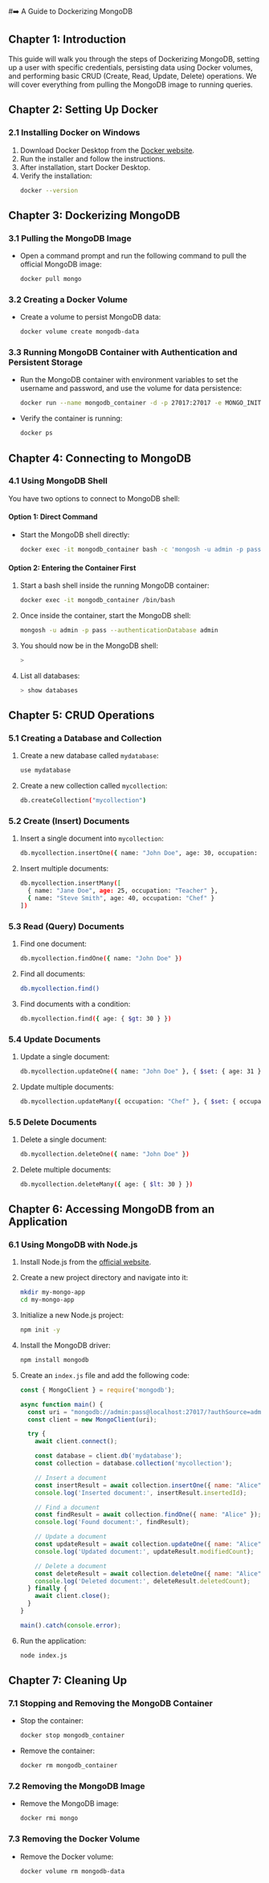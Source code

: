 #➡️ A Guide to Dockerizing MongoDB

## Chapter 1: Introduction
This guide will walk you through the steps of Dockerizing MongoDB, setting up a user with specific credentials, persisting data using Docker volumes, and performing basic CRUD (Create, Read, Update, Delete) operations. We will cover everything from pulling the MongoDB image to running queries.

## Chapter 2: Setting Up Docker
### 2.1 Installing Docker on Windows
1. Download Docker Desktop from the [Docker website](https://www.docker.com/products/docker-desktop).
2. Run the installer and follow the instructions.
3. After installation, start Docker Desktop.
4. Verify the installation:
   ```bash
   docker --version
   ```

## Chapter 3: Dockerizing MongoDB
### 3.1 Pulling the MongoDB Image
- Open a command prompt and run the following command to pull the official MongoDB image:
  ```bash
  docker pull mongo
  ```

### 3.2 Creating a Docker Volume
- Create a volume to persist MongoDB data:
  ```bash
  docker volume create mongodb-data
  ```

### 3.3 Running MongoDB Container with Authentication and Persistent Storage
- Run the MongoDB container with environment variables to set the username and password, and use the volume for data persistence:
  ```bash
  docker run --name mongodb_container -d -p 27017:27017 -e MONGO_INITDB_ROOT_USERNAME=admin -e MONGO_INITDB_ROOT_PASSWORD=pass -v mongodb-data:/data/db mongo
  ```

- Verify the container is running:
  ```bash
  docker ps
  ```

## Chapter 4: Connecting to MongoDB
### 4.1 Using MongoDB Shell
You have two options to connect to MongoDB shell:

#### Option 1: Direct Command
- Start the MongoDB shell directly:
  ```bash
  docker exec -it mongodb_container bash -c 'mongosh -u admin -p pass --authenticationDatabase admin'
  ```

#### Option 2: Entering the Container First
1. Start a bash shell inside the running MongoDB container:
   ```bash
   docker exec -it mongodb_container /bin/bash
   ```

2. Once inside the container, start the MongoDB shell:
   ```bash
   mongosh -u admin -p pass --authenticationDatabase admin
   ```

3. You should now be in the MongoDB shell:
   ```bash
   > 
   ```
4. List all databases:
   ```bash
   > show databases
   ```

## Chapter 5: CRUD Operations
### 5.1 Creating a Database and Collection
1. Create a new database called `mydatabase`:
   ```bash
   use mydatabase
   ```

2. Create a new collection called `mycollection`:
   ```bash
   db.createCollection("mycollection")
   ```

### 5.2 Create (Insert) Documents
1. Insert a single document into `mycollection`:
   ```bash
   db.mycollection.insertOne({ name: "John Doe", age: 30, occupation: "Engineer" })
   ```

2. Insert multiple documents:
   ```bash
   db.mycollection.insertMany([
     { name: "Jane Doe", age: 25, occupation: "Teacher" },
     { name: "Steve Smith", age: 40, occupation: "Chef" }
   ])
   ```

### 5.3 Read (Query) Documents
1. Find one document:
   ```bash
   db.mycollection.findOne({ name: "John Doe" })
   ```

2. Find all documents:
   ```bash
   db.mycollection.find()
   ```

3. Find documents with a condition:
   ```bash
   db.mycollection.find({ age: { $gt: 30 } })
   ```

### 5.4 Update Documents
1. Update a single document:
   ```bash
   db.mycollection.updateOne({ name: "John Doe" }, { $set: { age: 31 } })
   ```

2. Update multiple documents:
   ```bash
   db.mycollection.updateMany({ occupation: "Chef" }, { $set: { occupation: "Head Chef" } })
   ```

### 5.5 Delete Documents
1. Delete a single document:
   ```bash
   db.mycollection.deleteOne({ name: "John Doe" })
   ```

2. Delete multiple documents:
   ```bash
   db.mycollection.deleteMany({ age: { $lt: 30 } })
   ```

## Chapter 6: Accessing MongoDB from an Application
### 6.1 Using MongoDB with Node.js
1. Install Node.js from the [official website](https://nodejs.org/).

2. Create a new project directory and navigate into it:
   ```bash
   mkdir my-mongo-app
   cd my-mongo-app
   ```

3. Initialize a new Node.js project:
   ```bash
   npm init -y
   ```

4. Install the MongoDB driver:
   ```bash
   npm install mongodb
   ```

5. Create an `index.js` file and add the following code:
   ```javascript
   const { MongoClient } = require('mongodb');

   async function main() {
     const uri = "mongodb://admin:pass@localhost:27017/?authSource=admin";
     const client = new MongoClient(uri);

     try {
       await client.connect();

       const database = client.db('mydatabase');
       const collection = database.collection('mycollection');

       // Insert a document
       const insertResult = await collection.insertOne({ name: "Alice", age: 28, occupation: "Designer" });
       console.log('Inserted document:', insertResult.insertedId);

       // Find a document
       const findResult = await collection.findOne({ name: "Alice" });
       console.log('Found document:', findResult);

       // Update a document
       const updateResult = await collection.updateOne({ name: "Alice" }, { $set: { age: 29 } });
       console.log('Updated document:', updateResult.modifiedCount);

       // Delete a document
       const deleteResult = await collection.deleteOne({ name: "Alice" });
       console.log('Deleted document:', deleteResult.deletedCount);
     } finally {
       await client.close();
     }
   }

   main().catch(console.error);
   ```

6. Run the application:
   ```bash
   node index.js
   ```

## Chapter 7: Cleaning Up
### 7.1 Stopping and Removing the MongoDB Container
- Stop the container:
  ```bash
  docker stop mongodb_container
  ```

- Remove the container:
  ```bash
  docker rm mongodb_container
  ```

### 7.2 Removing the MongoDB Image
- Remove the MongoDB image:
  ```bash
  docker rmi mongo
  ```

### 7.3 Removing the Docker Volume
- Remove the Docker volume:
  ```bash
  docker volume rm mongodb-data
  ```

